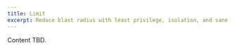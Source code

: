 ```yaml
---
title: Limit 
excerpt: Reduce blast radius with least privilege, isolation, and sane defaults.
---
```

Content TBD.
